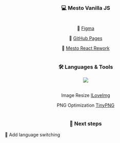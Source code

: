 <h3 align="center">💻 Mesto Vanilla JS</h3>
<h1></h1>
<div align="center">
  
🔗 [Figma](https://www.figma.com/file/2cn9N9jSkmxD84oJik7xL7/JavaScript.-Sprint-4?node-id=0%3A1)

🔗 [GitHub Pages](https://uvaleks.github.io/mesto/)

🔗 [Mesto React Rework](https://github.com/uvaleks/mesto-react/)
  
</div>
<h1></h1>
<h3 align="center">🛠 Languages & Tools</h3>

<div align="center">
  <a href="https://skillicons.dev">
    <img src="https://skillicons.dev/icons?i=css,html,figma,js,babel,webpack,vscode,git&perline=4" />
  </a>
<br><br>

Image Resize [ILoveImg](https://www.iloveimg.com/resize-image/resize-png)

PNG Optimization [TinyPNG](tinypng.com)
  
</div>
<h1></h1>
<h3 align="center">🔖 Next steps</h3>
<p>📌 Add language switching</p>
